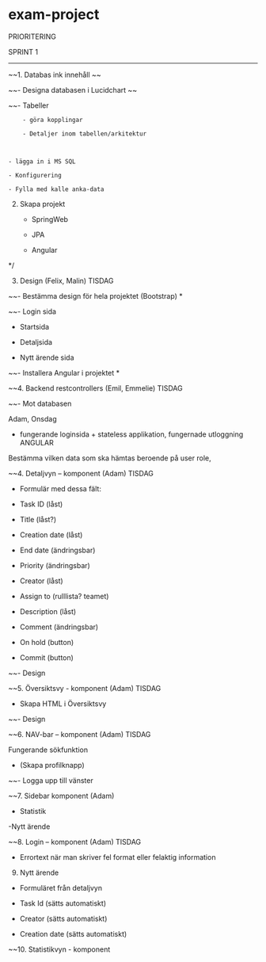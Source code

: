 # exam-project
PRIORITERING 

  

SPRINT 1 

__________________________ 

~~1. Databas ink innehåll ~~

~~- Designa databasen i Lucidchart ~~

~~- Tabeller 

		- göra kopplingar 

		- Detaljer inom tabellen/arkitektur 

  

	- lägga in i MS SQL 

	- Konfigurering  

	- Fylla med kalle anka-data 

  

2. Skapa projekt 

	- SpringWeb 

	- JPA 

	- Angular 

  */

3. Design (Felix, Malin) TISDAG 

~~- Bestämma design för hela projektet (Bootstrap) *

~~- Login sida 

- Startsida 

- Detaljsida 

- Nytt ärende sida 

~~- Installera Angular i projektet *

  

~~4. Backend restcontrollers (Emil, Emmelie) TISDAG 

~~- Mot databasen 

Adam, Onsdag
- fungerande loginsida + stateless applikation, fungernade utloggning ANGULAR

Bestämma vilken data som ska hämtas beroende på user role, 

	
~~4. Detaljvyn – komponent (Adam) TISDAG 


- Formulär med dessa fält: 

- Task ID (låst) 

- Title (låst?) 

- Creation date (låst) 

- End date (ändringsbar) 

- Priority (ändringsbar) 

- Creator (låst) 

- Assign to (rulllista? teamet) 

- Description (låst) 

- Comment (ändringsbar) 

- On hold (button) 

- Commit (button) 

~~- Design 

  

~~5. Översiktsvy - komponent (Adam) TISDAG 

- Skapa HTML i Översiktsvy

~~- Design 

  

~~6. NAV-bar – komponent (Adam) TISDAG 
 
Fungerande sökfunktion 

- (Skapa profilknapp) 

~~- Logga upp till vänster 

~~7. Sidebar komponent (Adam)  

- Statistik 

-Nytt ärende 

	  

  

~~8. Login – komponent (Adam) TISDAG 

- Errortext när man skriver fel format eller felaktig information 

  

9. Nytt ärende 

- Formuläret från detaljvyn  

- Task Id (sätts automatiskt) 

- Creator (sätts automatiskt) 

- Creation date (sätts automatiskt) 

  

~~10. Statistikvyn - komponent 

  

 

 
